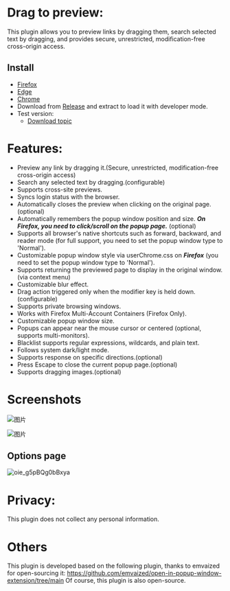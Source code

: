 # Drag to preview: 
This plugin allows you to preview links by dragging them, search selected text by dragging, and provides secure, unrestricted, modification-free cross-origin access.

## Install
  - [Firefox](https://addons.mozilla.org/zh-CN/firefox/addon/drag-to-preview/)
  - [Edge](https://microsoftedge.microsoft.com/addons/detail/ecpgdeolbpelhdjcplojlpdmfppjljop)
  - [Chrome](https://chromewebstore.google.com/detail/fjllepdpgikphekgbinhpdkalliiejdh)
  - Download from [Release](https://github.com/u-Sir/drag-to-preview/releases) and extract to load it with developer mode.
- Test version:
  - [Download topic](https://github.com/u-Sir/drag-to-preview/discussions/13)

# Features:

- Preview any link by dragging it.(Secure, unrestricted, modification-free cross-origin access)
- Search any selected text by dragging.(configurable)
- Supports cross-site previews.
- Syncs login status with the browser.
- Automatically closes the preview when clicking on the original page.(optional)
- Automatically remembers the popup window position and size. ***On Firefox, you need to click/scroll on the popup page.*** (optional)
- Supports all browser's native shortcuts such as forward, backward, and reader mode (for full support, you need to set the popup window type to 'Normal').
- Customizable popup window style via userChrome.css on ***Firefox*** (you need to set the popup window type to 'Normal').
- Supports returning the previewed page to display in the original window.(via context menu)
- Customizable blur effect.
- Drag action triggered only when the modifier key is held down. (configurable)
- Supports private browsing windows.
- Works with Firefox Multi-Account Containers (Firefox Only).
- Customizable popup window size.
- Popups can appear near the mouse cursor or centered (optional, supports multi-monitors).
- Blacklist supports regular expressions, wildcards, and plain text.
- Follows system dark/light mode.
- Supports response on specific directions.(optional)
- Press Escape to close the current popup page.(optional)
- Supports dragging images.(optional)

# Screenshots

![图片](https://github.com/u-Sir/drag-to-preview/assets/93647031/27f678c1-3f2d-449e-b37b-f440df3d9dc8)

![图片](https://github.com/u-Sir/drag-to-preview/assets/93647031/64f16d7d-1600-42fa-9662-67028c4d4107)

## Options page
![oie_g5pBQg0bBxya](https://github.com/user-attachments/assets/05398c46-df83-492a-8597-d507ae5fae40)


# Privacy:
This plugin does not collect any personal information.

# Others
This plugin is developed based on the following plugin, thanks to emvaized for open-sourcing it:
https://github.com/emvaized/open-in-popup-window-extension/tree/main
Of course, this plugin is also open-source.
